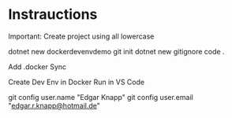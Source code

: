 # Instrauctions

Important: Create project using all lowercase

dotnet new dockerdevenvdemo
git init
dotnet new gitignore
code .

Add .docker
Sync

Create Dev Env in Docker
Run in VS Code

git config user.name "Edgar Knapp" 
git config user.email "edgar.r.knapp@hotmail.de"
